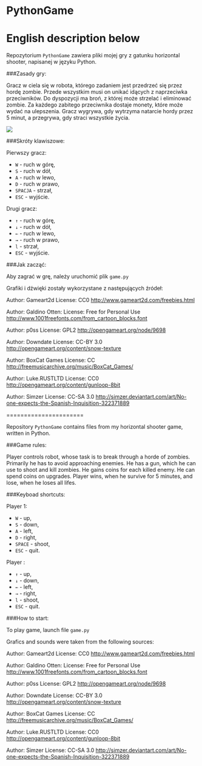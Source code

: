 PythonGame
======================
English description below
======================

Repozytorium `PythonGame` zawiera pliki mojej gry z gatunku horizontal shooter, napisanej w języku Python.

###Zasady gry:

Gracz w ciela się w robota, którego zadaniem jest przedrzeć się przez hordę zombie. Przede wszystkim musi on unikać idących z naprzeciwka przeciwników. Do dyspozycji ma broń, z której może strzelać i eliminować zombie. Za każdego zabitego przeciwnika dostaje monety, które może wydać na ulepszenia. 
Gracz wygrywa, gdy wytrzyma natarcie hordy przez 5 minut, a przegrywa, gdy straci wszystkie życia.

![](https://github.com/jusira/Gra-PW-PADPy-2016/blob/master/images/Screenshot.png)

###Skróty klawiszowe:

Pierwszy gracz:

  * `W` - ruch w górę,
  * `S` - ruch w dół,
  * `A` - ruch w lewo,
  * `D` - ruch w prawo,
  * `SPACJA` - strzał,
  * `ESC` - wyjście.
  
Drugi gracz:

  * `↑` - ruch w górę,
  * `↓` - ruch w dół,
  * `←` - ruch w lewo,
  * `→` - ruch w prawo,
  * `l` - strzał,
  * `ESC` - wyjście.  
  
###Jak zacząć:

Aby zagrać w grę, należy uruchomić plik `game.py`


Grafiki i dźwięki zostały wykorzystane z następujących źródeł:

Author: Gameart2d
License: CC0
http://www.gameart2d.com/freebies.html

Author: Galdino Otten:
License: Free for Personal Use
http://www.1001freefonts.com/from_cartoon_blocks.font

Author: p0ss
License: GPL2
http://opengameart.org/node/9698

Author: Downdate
License: CC-BY 3.0
http://opengameart.org/content/snow-texture

Author: BoxCat Games
License: CC
http://freemusicarchive.org/music/BoxCat_Games/

Author: Luke.RUSTLTD
License: CC0
http://opengameart.org/content/gunloop-8bit

Author: Simzer
License: CC-SA 3.0
http://simzer.deviantart.com/art/No-one-expects-the-Spanish-Inquisition-322371889
  
======================

Repository `PythonGame` contains files from my horizontal shooter game, written in Python.

###Game rules:

Player controls robot, whose task is to break through a horde of zombies. Primarily he has to avoid approaching enemies. He has a gun, which he can use to shoot and kill zombies. He gains coins for each killed enemy. He can spend coins on upgrades. 
Player wins, when he survive for 5 minutes, and lose, when he loses all lifes.

###Keyboad shortcuts:

Player 1:

  * `W` - up,
  * `S` - down,
  * `A` - left,
  * `D` - right,
  * `SPACE` - shoot,
  * `ESC` - quit.
  
Player :

  * `↑` - up,
  * `↓` - down,
  * `←` - left,
  * `→` - right,
  * `l` - shoot,
  * `ESC` - quit.
  
###How to start:

To play game, launch file `game.py`


Grafics and sounds were taken from the following sources:

Author: Gameart2d
License: CC0
http://www.gameart2d.com/freebies.html

Author: Galdino Otten:
License: Free for Personal Use
http://www.1001freefonts.com/from_cartoon_blocks.font

Author: p0ss
License: GPL2
http://opengameart.org/node/9698

Author: Downdate
License: CC-BY 3.0
http://opengameart.org/content/snow-texture

Author: BoxCat Games
License: CC
http://freemusicarchive.org/music/BoxCat_Games/

Author: Luke.RUSTLTD
License: CC0
http://opengameart.org/content/gunloop-8bit

Author: Simzer
License: CC-SA 3.0
http://simzer.deviantart.com/art/No-one-expects-the-Spanish-Inquisition-322371889
